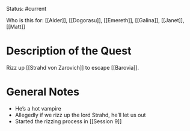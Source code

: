 Status: #current 

Who is this for: [[Alder]], [[Dogorasu]], [[Emereth]], [[Galina]], [[Janet]], [[Matt]] 
# Description of the Quest
Rizz up [[Strahd von Zarovich]] to escape [[Barovia]].
# General Notes
- He’s a hot vampire
- Allegedly if we rizz up the lord Strahd, he’ll let us out
- Started the rizzing process in [[Session 9]]